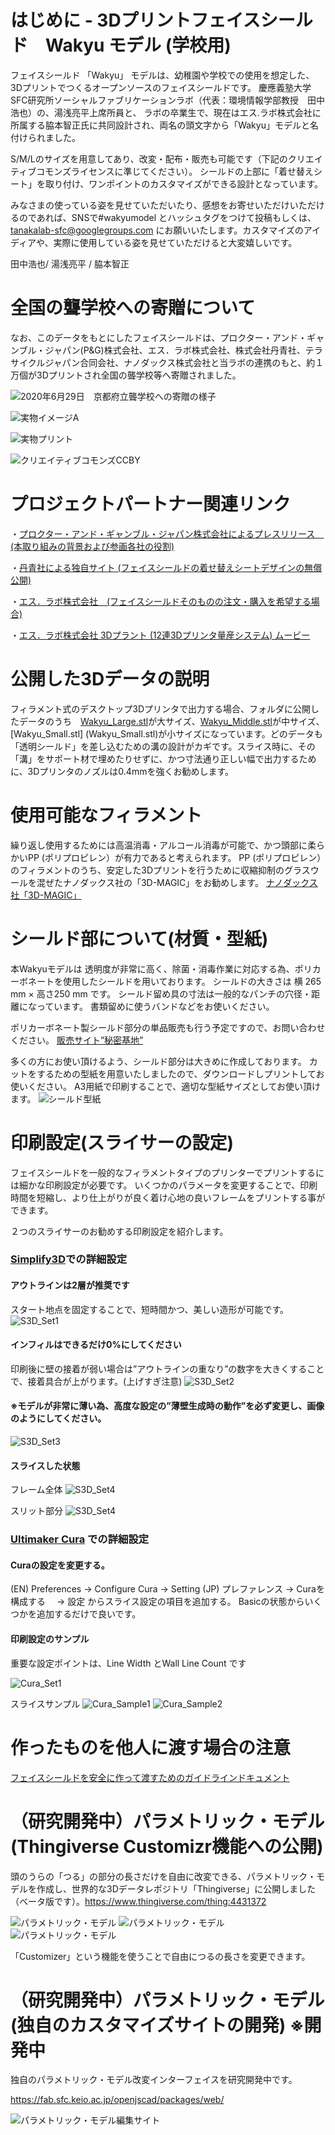 # はじめに - 3Dプリントフェイスシールド　Wakyu モデル  (学校用)

フェイスシールド 「Wakyu」 モデルは、幼稚園や学校での使用を想定した、3Dプリントでつくるオープンソースのフェイスシールドです。
慶應義塾大学SFC研究所ソーシャルファブリケーションラボ（代表：環境情報学部教授　田中浩也）の、湯浅亮平上席所員と、
ラボの卒業生で、現在はエス.ラボ株式会社に所属する脇本智正氏に共同設計され、両名の頭文字から「Wakyu」モデルと名付けられました。

S/M/Lのサイズを用意してあり、改変・配布・販売も可能です（下記のクリエイティブコモンズライセンスに準じてください）。
シールドの上部に「着せ替えシート」を取り付け、ワンポイントのカスタマイズができる設計となっています。

みなさまの使っている姿を見せていただいたり、感想をお寄せいただけいただけるのであれば、SNSで#wakyumodel とハッシュタグをつけて投稿もしくは、
tanakalab-sfc@googlegroups.com にお願いいたします。カスタマイズのアイディアや、実際に使用している姿を見せていただけると大変嬉しいです。

田中浩也/ 湯浅亮平 / 脇本智正  

# 全国の聾学校への寄贈について

なお、このデータをもとにしたフェイスシールドは、プロクター・アンド・ギャンブル・ジャパン(P&G)株式会社、エス．ラボ株式会社、株式会社丹青社、テラサイクルジャパン合同会社、ナノダックス株式会社と当ラボの連携のもと、約１万個が3Dプリントされ全国の聾学校等へ寄贈されました。

![2020年6月29日　京都府立聾学校への寄贈の様子](images/photo.png)


![実物イメージA](images/FSpartsSample.png)

![実物プリント](images/SamplePrint01.png)

![クリエイティブコモンズCCBY](images/by-sa.png)


# プロジェクトパートナー関連リンク


・[プロクター・アンド・ギャンブル・ジャパン株式会社によるプレスリリース　(本取り組みの背景および参画各社の役割) ](https://prtimes.jp/main/html/rd/p/000000031.000031986.html)

・[丹青社による独自サイト (フェイスシールドの着せ替えシートデザインの無償公開) ](https://www.tanseisha.co.jp/news/info/2020/post-33843)

・[エス．ラボ株式会社　(フェイスシールドそのものの注文・購入を希望する場合)](http://slab.jp/)

・[エス．ラボ株式会社 3Dプラント (12連3Dプリンタ量産システム)  ムービー](https://youtu.be/kBtXUk4LydI)





# 公開した3Dデータの説明

フィラメント式のデスクトップ3Dプリンタで出力する場合、フォルダに公開したデータのうち　[Wakyu_Large.stl](Wakyu_Large.stl)が大サイズ、[Wakyu_Middle.stl](Wakyu_Middle.stl)が中サイズ、[Wakyu_Small.stl] (Wakyu_Small.stl)が小サイズになっています。どのデータも「透明シールド」を差し込むための溝の設計がカギです。スライス時に、その「溝」をサポート材で埋めたりせずに、かつ寸法通り正しい幅で出力するために、3Dプリンタのノズルは0.4mmを強くお勧めします。


# 使用可能なフィラメント

繰り返し使用するためには高温消毒・アルコール消毒が可能で、かつ頭部に柔らかいPP (ポリプロピレン）が有力であると考えられます。
PP (ポリプロピレン）のフィラメントのうち、安定した3Dプリントを行うために収縮抑制のグラスウールを混ぜたナノダックス社の「3D-MAGIC」をお勧めします。
[ナノダックス社「3D-MAGIC」](http://nanodax.jp/3Dfilament.html)

# シールド部について(材質・型紙)

本Wakyuモデルは 透明度が非常に高く、除菌・消毒作業に対応する為、ポリカーボネートを使用したシールドを用いております。
シールドの大きさは 横 265 mm × 高さ250 mm です。
シールド留め具の寸法は一般的なパンチの穴径・距離になっています。
書類留めに使うバンドなどをお使いください。

ポリカーボネート製シールド部分の単品販売も行う予定ですので、お問い合わせください。
[販売サイト”秘密基地”](https://item.rakuten.co.jp/auc-himitsukichi/c/0000000001/)

多くの方にお使い頂けるよう、シールド部分は大きめに作成しております。
カットをするための型紙を用意いたしましたので、ダウンロードしプリントしてお使いください。
A3用紙で印刷することで、適切な型紙サイズとしてお使い頂けます。
![シールド型紙](images/shield_pattern.png)




# 印刷設定(スライサーの設定)

フェイスシールドを一般的なフィラメントタイプのプリンターでプリントするには細かな印刷設定が必要です。
いくつかのパラメータを変更することで、印刷時間を短縮し、より仕上がりが良く着け心地の良いフレームをプリントする事ができます。

２つのスライサーのお勧めする印刷設定を紹介します。

### [Simplify3D](https://www.simplify3d.com/)での詳細設定


#### アウトラインは2層が推奨です
スタート地点を固定することで、短時間かつ、美しい造形が可能です。
![S3D_Set1](images/S3D/S3Dlayer.png)


#### インフィルはできるだけ0%にしてください
印刷後に壁の接着が弱い場合は”アウトラインの重なり”の数字を大きくすることで、接着具合が上がります。(上げすぎ注意)
![S3D_Set2](images/S3D/S3Dinfill.png)


#### ※モデルが非常に薄い為、高度な設定の”薄壁生成時の動作”を必ず変更し、画像のようにしてください。
![S3D_Set3](images/S3D/S3DExt.png)

#### スライスした状態
フレーム全体
![S3D_Set4](images/S3D/S3DSlice1.png)

スリット部分
![S3D_Set4](images/S3D/S3DSlice2.png)

### [Ultimaker Cura](https://ultimaker.com/ja/software/ultimaker-cura) での詳細設定


#### Curaの設定を変更する。
(EN) Preferences   -> Configure Cura  -> Setting
(JP) プレファレンス -> Curaを構成する　 -> 設定
からスライス設定の項目を追加する。
Basicの状態からいくつかを追加するだけで良いです。

#### 印刷設定のサンプル
重要な設定ポイントは、Line Width とWall Line Count です

![Cura_Set1](images/Cura/CuraSet.png)



スライスサンプル
![Cura_Sample1](images/Cura/CuraSliceSample1.png)
![Cura_Sample2](images/Cura/CuraSliceSample2.png)




# 作ったものを他人に渡す場合の注意

[フェイスシールドを安全に作って渡すためのガイドラインドキュメント](https://fabsafehub.org/faceshield)




# （研究開発中）パラメトリック・モデル (Thingiverse Customizr機能への公開)

頭のうらの「つる」の部分の長さだけを自由に改変できる、パラメトリック・モデルを作成し、世界的な3Dデータレポジトリ「Thingiverse」に公開しました（ベータ版です）。https://www.thingiverse.com/thing:4431372

![パラメトリック・モデル](images/customizr1.png)
![パラメトリック・モデル](images/customizr2.png)
![パラメトリック・モデル](images/customizr3.png)

「Customizer」という機能を使うことで自由につるの長さを変更できます。



# （研究開発中）パラメトリック・モデル (独自のカスタマイズサイトの開発) ※開発中

独自のパラメトリック・モデル改変インターフェイスを研究開発中です。

https://fab.sfc.keio.ac.jp/openjscad/packages/web/

![パラメトリック・モデル編集サイト](images/screenshot_specialsite.png)

